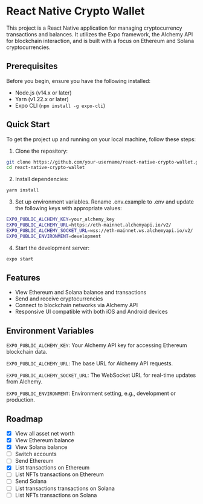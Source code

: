 # React Native Crypto Wallet

This project is a React Native application for managing cryptocurrency transactions and balances. It utilizes the Expo framework, the Alchemy API for blockchain interaction, and is built with a focus on Ethereum and Solana cryptocurrencies.

## Prerequisites

Before you begin, ensure you have the following installed:
- Node.js (v14.x or later)
- Yarn (v1.22.x or later)
- Expo CLI (`npm install -g expo-cli`)

## Quick Start

To get the project up and running on your local machine, follow these steps:

1. Clone the repository:

```bash
git clone https://github.com/your-username/react-native-crypto-wallet.git
cd react-native-crypto-wallet
```

2. Install dependencies:

```bash
yarn install
```

3. Set up environment variables. Rename .env.example to .env and update the following keys with appropriate values:

```bash
EXPO_PUBLIC_ALCHEMY_KEY=your_alchemy_key
EXPO_PUBLIC_ALCHEMY_URL=https://eth-mainnet.alchemyapi.io/v2/
EXPO_PUBLIC_ALCHEMY_SOCKET_URL=wss://eth-mainnet.ws.alchemyapi.io/v2/
EXPO_PUBLIC_ENVIRONMENT=development 
```

4. Start the development server:

```bash
expo start
```

## Features

- View Ethereum and Solana balance and transactions
- Send and receive cryptocurrencies
- Connect to blockchain networks via Alchemy API
- Responsive UI compatible with both iOS and Android devices


## Environment Variables

`EXPO_PUBLIC_ALCHEMY_KEY`: Your Alchemy API key for accessing Ethereum blockchain data.

`EXPO_PUBLIC_ALCHEMY_URL`: The base URL for Alchemy API requests.

`EXPO_PUBLIC_ALCHEMY_SOCKET_URL`: The WebSocket URL for real-time updates from Alchemy.

`EXPO_PUBLIC_ENVIRONMENT`: Environment setting, e.g., development or production.

## Roadmap
- [x] View all asset net worth
- [x] View Ethereum balance
- [x] View Solana balance
- [ ] Switch accounts
- [ ] Send Ethereum
- [x] List transactions on Ethereum
- [ ] List NFTs transactions on Ethereum
- [ ] Send Solana
- [ ] List transactions transactions on Solana
- [ ] List NFTs transactions on Solana